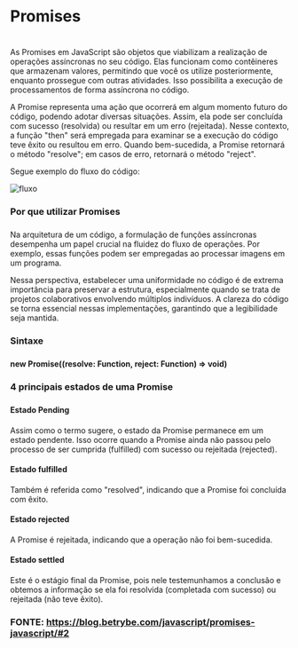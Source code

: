 # Promises <h1>

As Promises em JavaScript são objetos que viabilizam a realização de operações assíncronas no seu código. Elas funcionam como contêineres que armazenam valores, permitindo que você os utilize posteriormente, enquanto prossegue com outras atividades. Isso possibilita a execução de processamentos de forma assíncrona no código.

A Promise representa uma ação que ocorrerá em algum momento futuro do código, podendo adotar diversas situações. Assim, ela pode ser concluída com sucesso (resolvida) ou resultar em um erro (rejeitada). Nesse contexto, a função "then" será empregada para examinar se a execução do código teve êxito ou resultou em erro. Quando bem-sucedida, a Promise retornará o método "resolve"; em casos de erro, retornará o método "reject".

Segue exemplo do fluxo do código: 

![fluxo](https://miro.medium.com/v2/resize:fit:720/format:webp/1*g1EZpcctuSoa6Jcwp68SUQ.png)

### Por que utilizar Promises <h3>

Na arquitetura de um código, a formulação de funções assíncronas desempenha um papel crucial na fluidez do fluxo de operações. Por exemplo, essas funções podem ser empregadas ao processar imagens em um programa.

Nessa perspectiva, estabelecer uma uniformidade no código é de extrema importância para preservar a estrutura, especialmente quando se trata de projetos colaborativos envolvendo múltiplos indivíduos. A clareza do código se torna essencial nessas implementações, garantindo que a legibilidade seja mantida.

### Sintaxe <h3>

**new Promise((resolve: Function, reject: Function) => void)**

### 4 principais estados de uma Promise <h3>

#### Estado Pending <h4>

Assim como o termo sugere, o estado da Promise permanece em um estado pendente. Isso ocorre quando a Promise ainda não passou pelo processo de ser cumprida (fulfilled) com sucesso ou rejeitada (rejected).

#### Estado fulfilled <h4>

Também é referida como "resolved", indicando que a Promise foi concluída com êxito.

#### Estado rejected <h4>

A Promise é rejeitada, indicando que a operação não foi bem-sucedida.

#### Estado settled <h4>

Este é o estágio final da Promise, pois nele testemunhamos a conclusão e obtemos a informação se ela foi resolvida (completada com sucesso) ou rejeitada (não teve êxito).

### FONTE: https://blog.betrybe.com/javascript/promises-javascript/#2 <h3>
